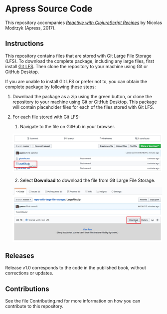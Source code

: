 # Apress Source Code

This repository accompanies [*Reactive with ClojureScript Recipes*](http://www.apress.com/9781484230084) by Nicolas Modrzyk (Apress, 2017).

[comment]: #cover

## Instructions

This repository contains files that are stored with Git Large File Storage (LFS). To download the complete package, including any large files, first install [Git LFS](https://git-lfs.github.com/). Then clone the repository to your machine using Git or GitHub Desktop.

If you are unable to install Git LFS or prefer not to, you can obtain the complete package by following these steps:

1. Download the package as a zip using the green button, or clone the repository to your machine using Git or GitHub Desktop. This package will contain placeholder files for each of the files stored with Git LFS.
2. For each file stored with Git LFS:
    1. Navigate to the file on GitHub in your browser.

    ![Screenshot: select file](1-select-file.jpg)

    2. Select **Download** to download the file from Git Large File Storage.

    ![Screenshot: download file](2-download.jpg)

## Releases

Release v1.0 corresponds to the code in the published book, without corrections or updates.

## Contributions

See the file Contributing.md for more information on how you can contribute to this repository.
